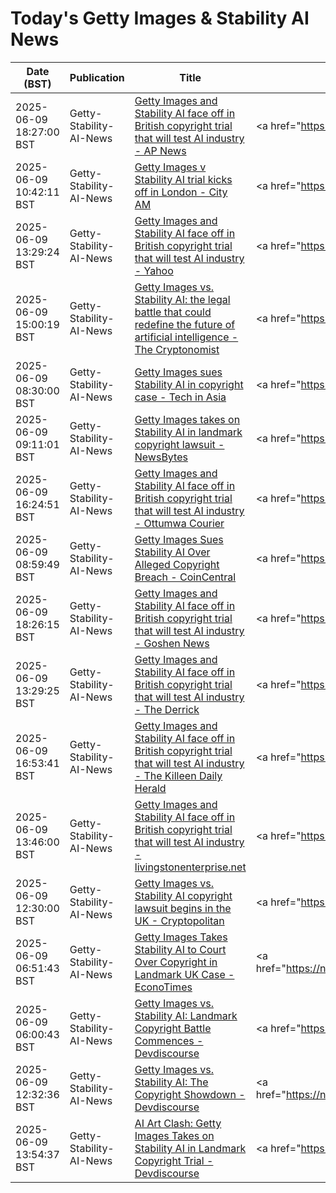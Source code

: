 # Today's Getty Images & Stability AI News

| Date (BST) | Publication | Title | Summary |
|------------|-------------|-------|---------|
| 2025-06-09 18:27:00 BST | Getty-Stability-AI-News | [Getty Images and Stability AI face off in British copyright trial that will test AI industry - AP News](https://news.google.com/rss/articles/CBMiugFBVV95cUxQV1JVM1Jja0ZnZERhazVJZVJZZExWdl9RTzdFUklTOG1FVXdjU19qNzQ5SEY2TldMR0RlMlFCb05hd0NQZDVnZS1wdWxSc1QyRmNtNndlWlBRMUh1VlJXRHNITktYWWhRWVBuaUJDcHJObEZ5S3ZwS29wZ0ZENVd6Vy1kZEFJSVZ2TzlOV09FeHlpR1JxLUpPdnl2ek1DZTFKckFMTVJaOXFkajRFazRZSHpWc0RrOVU4RXc?oc=5) | <a href="https://news.google.com/rss/articles/CBMiugFBVV95cUxQV1JVM1Jja0ZnZERhazVJZVJZZExWdl9RTzdFUklTOG1FVXdjU19qNzQ5SEY2TldMR0RlMlFCb05hd0NQZDVnZS1wdWxSc1QyRmNtNndlWlBRMUh1VlJXRHNITktYWWhRWVBuaUJDcH... |
| 2025-06-09 10:42:11 BST | Getty-Stability-AI-News | [Getty Images v Stability AI trial kicks off in London - City AM](https://news.google.com/rss/articles/CBMigwFBVV95cUxOX1VSTk1VOVZBVkd6N0l0M3g5eDlWanFRT0lidl9IaU5ad0YwR2NobldLdGZ4cXVDaDFtTXRUZ1o3Y29GWUZqaWI5RTN6Ti1iWXE1cjNOVjJRSFk5c19ZcmtaaWhNYlM1RjA0b0JjT0Q5ZC01NnJGNHpZUFo4c2JiZWZwdw?oc=5) | <a href="https://news.google.com/rss/articles/CBMigwFBVV95cUxOX1VSTk1VOVZBVkd6N0l0M3g5eDlWanFRT0lidl9IaU5ad0YwR2NobldLdGZ4cXVDaDFtTXRUZ1o3Y29GWUZqaWI5RTN6Ti1iWXE1cjNOVjJRSFk5c19ZcmtaaWhNYlM1RjA0b0JjT0... |
| 2025-06-09 13:29:24 BST | Getty-Stability-AI-News | [Getty Images and Stability AI face off in British copyright trial that will test AI industry - Yahoo](https://news.google.com/rss/articles/CBMihgFBVV95cUxQSjZGR0o0aXpWZklXMDFWVExybmJKd3UzRVZQeFUzQWZzR2p6eWRXbjhuUkVnR25xSWhDZEdrOWxiYmVyZDkzQmtKdV9vNXpDWHJ1R1dyeTBTSXJWUzFBMDY1bDJpX0lPUGJDTkxQdS10NVQxNlozUVZrcUNxd0Njd3QyUmVSZw?oc=5) | <a href="https://news.google.com/rss/articles/CBMihgFBVV95cUxQSjZGR0o0aXpWZklXMDFWVExybmJKd3UzRVZQeFUzQWZzR2p6eWRXbjhuUkVnR25xSWhDZEdrOWxiYmVyZDkzQmtKdV9vNXpDWHJ1R1dyeTBTSXJWUzFBMDY1bDJpX0lPUGJDTkxQdS... |
| 2025-06-09 15:00:19 BST | Getty-Stability-AI-News | [Getty Images vs. Stability AI: the legal battle that could redefine the future of artificial intelligence - The Cryptonomist](https://news.google.com/rss/articles/CBMi2gFBVV95cUxOWHYwV05ROTV4MFRnZTBwRjA1ZEx5WmpIZE91VGR0azR0QlY1SzVxX1o5dXVsR05sNG9WV25Lc3dOZUE1UUFrSkYySEJ0VGdsVkZCM2hpbjJHRG1oeEFNR3VZVm1CZUR6cDJiUW1nN3BEbHJYWWR5bVR6TG9EU0YyVGlZYTd2N0p5bm9DYjAwTmpVd1lBN01HUWU4b0JMZTBkN0tzelU0Z2ljQXc4RFNiYTBnMW1JZVh5cm9KOEp6RF96MFMtRWlRbkIyUmZYVXl5ZThNU3N5c09TZw?oc=5) | <a href="https://news.google.com/rss/articles/CBMi2gFBVV95cUxOWHYwV05ROTV4MFRnZTBwRjA1ZEx5WmpIZE91VGR0azR0QlY1SzVxX1o5dXVsR05sNG9WV25Lc3dOZUE1UUFrSkYySEJ0VGdsVkZCM2hpbjJHRG1oeEFNR3VZVm1CZUR6cDJiUW1nN3... |
| 2025-06-09 08:30:00 BST | Getty-Stability-AI-News | [Getty Images sues Stability AI in copyright case - Tech in Asia](https://news.google.com/rss/articles/CBMihwFBVV95cUxPNnFvNFhlS1N3S0s3bzRoYkphRGc0MUlXRHRDTU9XUGFLa3E0ekVaV3hGdWNIbmwxeENKN29peWJWTGNBVkVuQnRMTnNfRldwRi1sb1UyM0ZlbVlXVU9Rem5EUTRSVnpkT2VNWjhwam9LdDctR0NsUG1oWWV0cC1VVmtGVWYxUWs?oc=5) | <a href="https://news.google.com/rss/articles/CBMihwFBVV95cUxPNnFvNFhlS1N3S0s3bzRoYkphRGc0MUlXRHRDTU9XUGFLa3E0ekVaV3hGdWNIbmwxeENKN29peWJWTGNBVkVuQnRMTnNfRldwRi1sb1UyM0ZlbVlXVU9Rem5EUTRSVnpkT2VNWjhwam... |
| 2025-06-09 09:11:01 BST | Getty-Stability-AI-News | [Getty Images takes on Stability AI in landmark copyright lawsuit - NewsBytes](https://news.google.com/rss/articles/CBMiqAFBVV95cUxPNGNLd1ppXzg4am9Tb2tudE1nS09WNnFDX2hGUGJsR2tRM016OHU4LVdrVWlJQk9jckhvN1lFY09XcHZrRmUtY0kyc1FkS1ZPd3NxQzNGdjdfQ0xBTmE5c1pUX0NzSno1VFVqLWtlc19ESkVGeWRjd2phUEJhV3o5TnFjenNRaHdTNXBveWxoRVNxeFV2c0JxMFpqdi14OVRvbTJwRXIxeTQ?oc=5) | <a href="https://news.google.com/rss/articles/CBMiqAFBVV95cUxPNGNLd1ppXzg4am9Tb2tudE1nS09WNnFDX2hGUGJsR2tRM016OHU4LVdrVWlJQk9jckhvN1lFY09XcHZrRmUtY0kyc1FkS1ZPd3NxQzNGdjdfQ0xBTmE5c1pUX0NzSno1VFVqLWtlc1... |
| 2025-06-09 16:24:51 BST | Getty-Stability-AI-News | [Getty Images and Stability AI face off in British copyright trial that will test AI industry - Ottumwa Courier](https://news.google.com/rss/articles/CBMikAJBVV95cUxQbnd4OThhMlhHQll1LWFOMjk5Z2ZDZWxHRlZlbUppc0tUenQ4dkdhLV9uSExsZmJtQmYxSnJJNDhDbGMwS3pVVUJPNWFBVVNhUDRHM1YyeF8ydXl6ZGlTR0h1M3g4UXFBaENGZk14OTN5eXJyQ1JuamlBZnJnaEs0cEpOYnY5V1ZtLXJBZ25odGpudUpmdXhLZHlpYnJEdzRBWlV0ZXNYampHMS1tN0pGRmppMHZrdUtGSm1vMEQxNVhNWk1paGdVbDhraDQzeHlhdlBNd1l2Mk45djRROEtudV9zS3E5MFpHZy15Szk4U2tnRTNtbU43Z19fdzgyNmdVRktrem9BR2FXU1c2dU82Ug?oc=5) | <a href="https://news.google.com/rss/articles/CBMikAJBVV95cUxQbnd4OThhMlhHQll1LWFOMjk5Z2ZDZWxHRlZlbUppc0tUenQ4dkdhLV9uSExsZmJtQmYxSnJJNDhDbGMwS3pVVUJPNWFBVVNhUDRHM1YyeF8ydXl6ZGlTR0h1M3g4UXFBaENGZk14OT... |
| 2025-06-09 08:59:49 BST | Getty-Stability-AI-News | [Getty Images Sues Stability AI Over Alleged Copyright Breach - CoinCentral](https://news.google.com/rss/articles/CBMiigFBVV95cUxNWXl0LUZhVUlBM3hpbVZpcjlGTmhUbU1RaDIyMHVYckdxZy1kZkZRazZsOW8yMHZ0dG1Zbm12Wl9OaXNSTUgwb3B6aDE2SlVJOVZHOWg1VUUzS1o2eGxmUTE2d01qaXBFQUxkel96RU1zZVBUMmVISkVJZjM2NDdYVkxZLVRwbmdvb2c?oc=5) | <a href="https://news.google.com/rss/articles/CBMiigFBVV95cUxNWXl0LUZhVUlBM3hpbVZpcjlGTmhUbU1RaDIyMHVYckdxZy1kZkZRazZsOW8yMHZ0dG1Zbm12Wl9OaXNSTUgwb3B6aDE2SlVJOVZHOWg1VUUzS1o2eGxmUTE2d01qaXBFQUxkel96RU... |
| 2025-06-09 18:26:15 BST | Getty-Stability-AI-News | [Getty Images and Stability AI face off in British copyright trial that will test AI industry - Goshen News](https://news.google.com/rss/articles/CBMiiwJBVV95cUxQd2c3SWtfTW1zUVIxaTZMMk13ZW5tYkZmZV9acWVza1RfWGlrN0FHQVVDUXVvaHBRMWE5UEdmN2NFTTlQREJpM3NCYTNaNVdTZ1lpQkF1YXpmVTBIbXlVd2VkOUgxbWR6NURhb2ZrY0hWbHFMSko4U2ZHcjNwU1REQ29JM0owTGU3NkJfbWJhbVJyZWZsbUxKaDU0M09BQU1lMGpLWm9nMFIwaGlWY05lQTgzNGNfcTIxUmVKZThxN0lNMjFrSXA1VU0zejlERm84b0dZUGVJVEp3Y2ktQ041c0ZVNHdCSEJvdm43VlZuUjgxeGxMalloMXRCZVNNQ090cHY5YlJhNEVrN1E?oc=5) | <a href="https://news.google.com/rss/articles/CBMiiwJBVV95cUxQd2c3SWtfTW1zUVIxaTZMMk13ZW5tYkZmZV9acWVza1RfWGlrN0FHQVVDUXVvaHBRMWE5UEdmN2NFTTlQREJpM3NCYTNaNVdTZ1lpQkF1YXpmVTBIbXlVd2VkOUgxbWR6NURhb2ZrY0... |
| 2025-06-09 13:29:25 BST | Getty-Stability-AI-News | [Getty Images and Stability AI face off in British copyright trial that will test AI industry - The Derrick](https://news.google.com/rss/articles/CBMiggJBVV95cUxQaFFpcTVpMlROQnVMUWEtLUlrSjZ6NnFGdU5YcnpmUkFuY3hNZzhET0pKd2UwR1VEOEczVjhrbUdvZTB0X0RhV1VYWEZkQS1YZWFxLURxN0hUeTVTWEhUaWluOTluQTloRGc1WDVYTkctckY5NGVPWUpESUNhNllXUEdmeWI5c2lhVV96bFNPUEVOSHdfd3pnZVVqaEh4bHRSUHJOcXREZjdRVjVCTlVOaGpqSTU0NTg0T0VERFoyQUdwQ2xVNU1UYzl1cGgzdmRrbjIxYjdlZnVTSndVTEFxd3JxbTd6dVI3SXZLaTJpY2lkeHRfTngwaTBpZzlhejlJd0E?oc=5) | <a href="https://news.google.com/rss/articles/CBMiggJBVV95cUxQaFFpcTVpMlROQnVMUWEtLUlrSjZ6NnFGdU5YcnpmUkFuY3hNZzhET0pKd2UwR1VEOEczVjhrbUdvZTB0X0RhV1VYWEZkQS1YZWFxLURxN0hUeTVTWEhUaWluOTluQTloRGc1WDVYTk... |
| 2025-06-09 16:53:41 BST | Getty-Stability-AI-News | [Getty Images and Stability AI face off in British copyright trial that will test AI industry - The Killeen Daily Herald](https://news.google.com/rss/articles/CBMi9wFBVV95cUxPTkp2VFZIQzZReGktbkNYaFBOc1JCSGVhN0dVdHgxNUVxQmtPZmxDTkNDOTB0Q2J3YnZZdlUxbDRiVDJDLUhjRHBFZk5QejRTbE52Y3JwVkdBX0J6eTc1YVBqQ2RUbFBUTExGa3BxU3VmdlpFb0ZVWFd2QTdtU05xSDl6bkhJczlDbk1JMXRqVU9hSlZFaUVJb1dpN2R6azI5c2p2dDhmS3hIeWpERUVYcFlDUU05YnJhbzZoeVVZTnpkUEgzc1VleFBqaVllenR5eEVGODEyR3FDeGJWYURqTEdWWHhTeUlYTDBIa3YxQ1RmY2ZtdHZj?oc=5) | <a href="https://news.google.com/rss/articles/CBMi9wFBVV95cUxPTkp2VFZIQzZReGktbkNYaFBOc1JCSGVhN0dVdHgxNUVxQmtPZmxDTkNDOTB0Q2J3YnZZdlUxbDRiVDJDLUhjRHBFZk5QejRTbE52Y3JwVkdBX0J6eTc1YVBqQ2RUbFBUTExGa3BxU3... |
| 2025-06-09 13:46:00 BST | Getty-Stability-AI-News | [Getty Images and Stability AI face off in British copyright trial that will test AI industry - livingstonenterprise.net](https://news.google.com/rss/articles/CBMi2wFBVV95cUxPelEya1dkbEVheVNMdC05b2l3bWl5UTVOd2VuZlExZE82Uk1RTFo5M3NWdlpDS0ZlWF9VMi14cE9pNk10QXNMeDFVTjI1dmh0Y0tVaEM2MEVkTFhPNTRFTkp4RnpqaTVIeWNUUjZjX0haakdEUXVwMWMyNEJfc0lPYm9WRzRFN1g1bWdVTlRLd1l1dHFyZkdHSE42RXdQUGlrb0xwbHdLbnNDNDk0TFBlaXY1b1pTU2hOVUlHTjZ0ZDVYeXhYN0k5SjhId1hpVk1ybVI2M1JBQzJXb2M?oc=5) | <a href="https://news.google.com/rss/articles/CBMi2wFBVV95cUxPelEya1dkbEVheVNMdC05b2l3bWl5UTVOd2VuZlExZE82Uk1RTFo5M3NWdlpDS0ZlWF9VMi14cE9pNk10QXNMeDFVTjI1dmh0Y0tVaEM2MEVkTFhPNTRFTkp4RnpqaTVIeWNUUjZjX0... |
| 2025-06-09 12:30:00 BST | Getty-Stability-AI-News | [Getty Images vs. Stability AI copyright lawsuit begins in the UK - Cryptopolitan](https://news.google.com/rss/articles/CBMif0FVX3lxTE5xeWhOWVpmakNPNUxDZjY3alF6aDNsX3B0VkRTN0t4NnRMeXN0UlczMmtITzJRdDIweG1VcURVMmxSMmJxa2hrcTB0R050ODhWdVR3UTBLOHY3SkhQVHU1Y1lFYzlQdEtDMjl6bF9YSGRoWndLOGZQcXRFejRwV2s?oc=5) | <a href="https://news.google.com/rss/articles/CBMif0FVX3lxTE5xeWhOWVpmakNPNUxDZjY3alF6aDNsX3B0VkRTN0t4NnRMeXN0UlczMmtITzJRdDIweG1VcURVMmxSMmJxa2hrcTB0R050ODhWdVR3UTBLOHY3SkhQVHU1Y1lFYzlQdEtDMjl6bF9YSG... |
| 2025-06-09 06:51:43 BST | Getty-Stability-AI-News | [Getty Images Takes Stability AI to Court Over Copyright in Landmark UK Case - EconoTimes](https://news.google.com/rss/articles/CBMiqgFBVV95cUxOdXExWS1SOUxIUERnR3FLbnVYT1NOY3Q2cHBtWVJjMVZ4aDRRc2RiMlQydXRmcmVYNmJYWTBWMDFNWHFGVWt4Y2VHZkhpdV9XRVRMRFMxYjk1YzVZTmxBWGF6LWRCVEx3YXQzV2FRVDFSX1RVcEtUSWhSaXg0RGdOcDg1MlpPelE3Q0RXcUwyX1laMGEtb283WmhDbUtFaWNQUFlYVFZ3bm5mZw?oc=5) | <a href="https://news.google.com/rss/articles/CBMiqgFBVV95cUxOdXExWS1SOUxIUERnR3FLbnVYT1NOY3Q2cHBtWVJjMVZ4aDRRc2RiMlQydXRmcmVYNmJYWTBWMDFNWHFGVWt4Y2VHZkhpdV9XRVRMRFMxYjk1YzVZTmxBWGF6LWRCVEx3YXQzV2FRVD... |
| 2025-06-09 06:00:43 BST | Getty-Stability-AI-News | [Getty Images vs. Stability AI: Landmark Copyright Battle Commences - Devdiscourse](https://news.google.com/rss/articles/CBMiuwFBVV95cUxOcksyZEdnRDJVQmRVZjRsalFybnVTaldzWVQ4aWJkNVFGVkxLRHE5ZTRudUZzXzVfcUdCdHM4YmdqUnA5MnpMc2w0dHVkM25QRURZdUhOM1RrNllwSHJKLU1fUkpaWUVHcHlJcTZrandNSnB3TnNWcFR0bDJya0V2RGkwTk04N3Boa3A0U0Z6UEVVRVAtVnJUbnM5SWlfNlhaTDZFaFQxbGdFWHJsX2tPeTJld1pfYXBZMW5r?oc=5) | <a href="https://news.google.com/rss/articles/CBMiuwFBVV95cUxOcksyZEdnRDJVQmRVZjRsalFybnVTaldzWVQ4aWJkNVFGVkxLRHE5ZTRudUZzXzVfcUdCdHM4YmdqUnA5MnpMc2w0dHVkM25QRURZdUhOM1RrNllwSHJKLU1fUkpaWUVHcHlJcTZran... |
| 2025-06-09 12:32:36 BST | Getty-Stability-AI-News | [Getty Images vs. Stability AI: The Copyright Showdown - Devdiscourse](https://news.google.com/rss/articles/CBMiqwFBVV95cUxPRko1OTFDZ2VFcFg2NXVZQ2swampzbmxYdmVva0UzQmRUU2hmUEd1T0JXbWhuNTdRR0tjeUJHTng0U3JhRGFWZWRWRkpPdFJBU052aW9VTEF4UHgzd0k4bjVkS1I0X2hqNDBWWmZGb3dQbWFZRUtZT0E2aWc0QThJc2ZmN01nUFZxVy1nM2o3Y0poUjhUajVYWURMYm9wZTc3ZXZRXzJCLVhYZnM?oc=5) | <a href="https://news.google.com/rss/articles/CBMiqwFBVV95cUxPRko1OTFDZ2VFcFg2NXVZQ2swampzbmxYdmVva0UzQmRUU2hmUEd1T0JXbWhuNTdRR0tjeUJHTng0U3JhRGFWZWRWRkpPdFJBU052aW9VTEF4UHgzd0k4bjVkS1I0X2hqNDBWWmZGb3... |
| 2025-06-09 13:54:37 BST | Getty-Stability-AI-News | [AI Art Clash: Getty Images Takes on Stability AI in Landmark Copyright Trial - Devdiscourse](https://news.google.com/rss/articles/CBMizwFBVV95cUxObHRyX2xMVkFMdk1ZbmpUSlU4amp4a2o0LUlJTnI4T0s4b0k4V015cGZBNGRGWnpqbmw5eHJ1X241b2ptZzVtQmdDdGtpN2h4Ykk1MkZxTE0wRVIya01lUnRkVHNGQklRdUxvOUJBdzhiTmU5S050ZVJoeFJqeHM5NGFmOXh4REtaNHNCUFN4NTRqWGt0TEdoQWt4a0hHSy1iQ3p3VzV6cWk0VUpvOUJQSjdYLVdIZ0xIaFA3TFJvVm9Ga0dXbnMtQ3BfdE8zYzQ?oc=5) | <a href="https://news.google.com/rss/articles/CBMizwFBVV95cUxObHRyX2xMVkFMdk1ZbmpUSlU4amp4a2o0LUlJTnI4T0s4b0k4V015cGZBNGRGWnpqbmw5eHJ1X241b2ptZzVtQmdDdGtpN2h4Ykk1MkZxTE0wRVIya01lUnRkVHNGQklRdUxvOUJBdz... |
